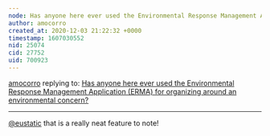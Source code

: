 ```yaml
---
node: Has anyone here ever used the Environmental Response Management Application (ERMA) for organizing around an environmental concern? 
author: amocorro
created_at: 2020-12-03 21:22:32 +0000
timestamp: 1607030552
nid: 25074
cid: 27752
uid: 700923
---
```




[amocorro](../profile/amocorro) replying to: [Has anyone here ever used the Environmental Response Management Application (ERMA) for organizing around an environmental concern? ](../notes/amocorro/11-18-2020/has-anyone-here-ever-used-the-environmental-response-management-application-erma-for-organizing-around-an-environmental-concern)

----
[@eustatic](/profile/eustatic) that is a really neat feature to note! 